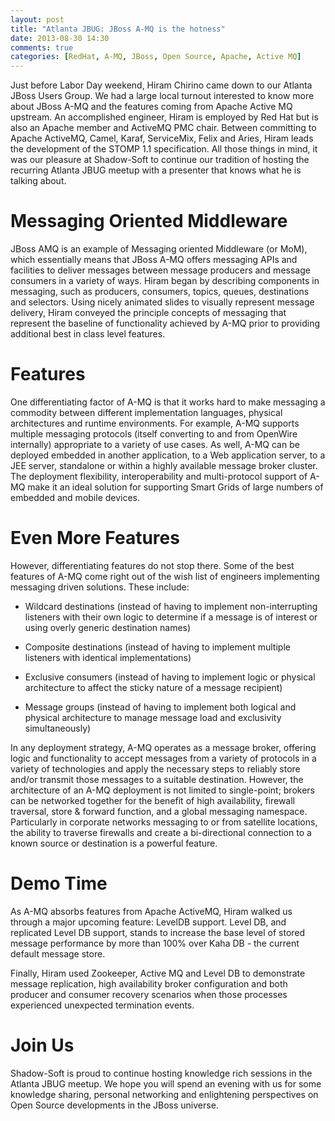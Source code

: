```yaml
---
layout: post
title: "Atlanta JBUG: JBoss A-MQ is the hotness"
date: 2013-08-30 14:30
comments: true
categories: [RedHat, A-MQ, JBoss, Open Source, Apache, Active MQ]
---
```


Just before Labor Day weekend, Hiram Chirino came down to our Atlanta JBoss Users Group.  We had a large local turnout interested to know more about JBoss A-MQ and the features coming from Apache Active MQ upstream.  An accomplished engineer, Hiram is employed by Red Hat but is also an Apache member and ActiveMQ PMC chair.  Between committing to Apache ActiveMQ, Camel, Karaf, ServiceMix, Felix and Aries, Hiram leads the development of the STOMP 1.1 specification.  All those things in mind, it was our pleasure at Shadow-Soft to continue our tradition of hosting the recurring Atlanta JBUG meetup with a presenter that knows what he is talking about.


Messaging Oriented Middleware
============================

JBoss AMQ is an example of Messaging oriented Middleware (or MoM), which essentially means that JBoss A-MQ offers messaging APIs and facilities to deliver messages between message producers and message consumers in a variety of ways.  Hiram began by describing components in messaging, such as producers, consumers, topics, queues, destinations and selectors.  Using nicely animated slides to visually represent message delivery, Hiram conveyed the principle concepts of messaging that represent the baseline of functionality achieved by A-MQ prior to providing additional best in class level features.


Features
========

One differentiating factor of A-MQ is that it works hard to make messaging a commodity between different implementation languages, physical architectures and runtime environments.  For example, A-MQ supports multiple messaging protocols (itself converting to and from OpenWire internally) appropriate to a variety of use cases.  As well, A-MQ can be deployed embedded in another application, to a Web application server, to a JEE server, standalone or within a highly available message broker cluster.  The deployment flexibility, interoperability and multi-protocol support of A-MQ make it an ideal solution for supporting Smart Grids of large numbers of embedded and mobile devices.


Even More Features
==================

However, differentiating features do not stop there.  Some of the best features of A-MQ come right out of the wish list of engineers implementing messaging driven solutions.  These include:

* Wildcard destinations (instead of having to implement non-interrupting listeners with their own logic to determine if a message is of interest or using overly generic destination names)

* Composite destinations (instead of having to implement multiple listeners with identical implementations)

* Exclusive consumers (instead of having to implement logic or physical architecture to affect the sticky nature of a message recipient)

* Message groups (instead of having to implement both logical and physical architecture to manage message load and exclusivity simultaneously)

In any deployment strategy, A-MQ operates as a message broker, offering logic and functionality to accept messages from a variety of protocols in a variety of technologies and apply the necessary steps to reliably store and/or transmit those messages to a suitable destination.  However, the architecture of an A-MQ deployment is not limited to single-point; brokers can be networked together for the benefit of high availability, firewall traversal, store & forward function, and a global messaging namespace.  Particularly in corporate networks messaging to or from satellite locations, the ability to traverse firewalls and create a bi-directional connection to a known source or destination is a powerful feature.


Demo Time
=========

As A-MQ absorbs features from Apache ActiveMQ, Hiram walked us through a major upcoming feature: LevelDB support.  Level DB, and replicated Level DB support, stands to increase the base level of stored message performance by more than 100% over Kaha DB - the current default message store.

Finally, Hiram used Zookeeper, Active MQ and Level DB to demonstrate message replication, high availability broker configuration and both producer and consumer recovery scenarios when those processes experienced unexpected termination events.


Join Us
=======

Shadow-Soft is proud to continue hosting knowledge rich sessions in the Atlanta JBUG meetup.  We hope you will spend an evening with us for some knowledge sharing, personal networking and enlightening perspectives on Open Source developments in the JBoss universe.




